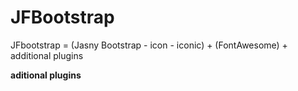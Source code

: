 JFBootstrap
===========

JFbootstrap = (Jasny Bootstrap - icon -  iconic) + (FontAwesome) + additional plugins


<b>aditional plugins</b>
